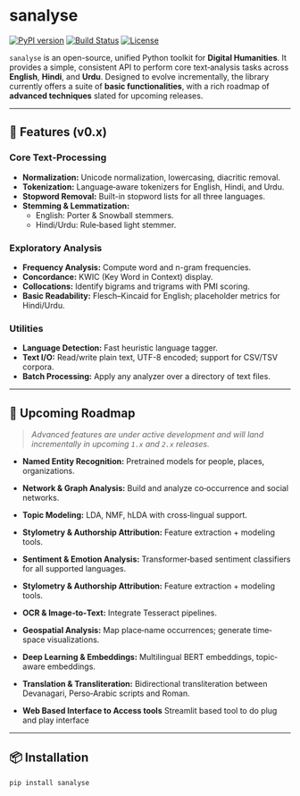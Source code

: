 # sanalyse

[![PyPI version](https://img.shields.io/pypi/v/sanalyse.svg)](https://pypi.org/project/sanalyse) [![Build Status](https://img.shields.io/github/actions/workflow/status/yourusername/sanalyse/ci.yml)](https://github.com/yourusername/sanalyse/actions) [![License](https://img.shields.io/badge/License-MIT-blue.svg)](LICENSE)

`sanalyse` is an open-source, unified Python toolkit for **Digital Humanities**. It provides a simple, consistent API to perform core text‐analysis tasks across **English**, **Hindi**, and **Urdu**. Designed to evolve incrementally, the library currently offers a suite of **basic functionalities**, with a rich roadmap of **advanced techniques** slated for upcoming releases.

---

## 🚀 Features (v0.x)

### Core Text‐Processing
- **Normalization:** Unicode normalization, lowercasing, diacritic removal.
- **Tokenization:** Language‐aware tokenizers for English, Hindi, and Urdu.
- **Stopword Removal:** Built-in stopword lists for all three languages.
- **Stemming & Lemmatization:**  
  - English: Porter & Snowball stemmers.  
  - Hindi/Urdu: Rule‐based light stemmer. 

### Exploratory Analysis
- **Frequency Analysis:** Compute word and n-gram frequencies.
- **Concordance:** KWIC (Key Word in Context) display.
- **Collocations:** Identify bigrams and trigrams with PMI scoring.
- **Basic Readability:** Flesch–Kincaid for English; placeholder metrics for Hindi/Urdu.

### Utilities
- **Language Detection:** Fast heuristic language tagger.
- **Text I/O:** Read/write plain text, UTF-8 encoded; support for CSV/TSV corpora.
- **Batch Processing:** Apply any analyzer over a directory of text files.

---

## 🔭 Upcoming Roadmap

> _Advanced features are under active development and will land incrementally in upcoming `1.x` and `2.x` releases._


- **Named Entity Recognition:** Pretrained models for people, places, organizations.
- **Network & Graph Analysis:** Build and analyze co‐occurrence and social networks.
- **Topic Modeling:** LDA, NMF, hLDA with cross‐lingual support.
- **Stylometry & Authorship Attribution:** Feature extraction + modeling tools.
- **Sentiment & Emotion Analysis:** Transformer‐based sentiment classifiers for all supported languages.
- **Stylometry & Authorship Attribution:** Feature extraction + modeling tools.
- **OCR & Image‐to‐Text:** Integrate Tesseract pipelines.
- **Geospatial Analysis:** Map place‐name occurrences; generate time‐space visualizations.
- **Deep Learning & Embeddings:** Multilingual BERT embeddings, topic‐aware embeddings.
- **Translation & Transliteration:** Bidirectional transliteration between Devanagari, Perso‐Arabic scripts and Roman.


- **Web Based Interface to Access tools** Streamlit based tool to do plug and play interface
---

## 📦 Installation

```bash
pip install sanalyse
